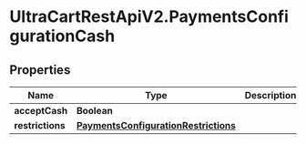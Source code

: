 # UltraCartRestApiV2.PaymentsConfigurationCash

## Properties
Name | Type | Description | Notes
------------ | ------------- | ------------- | -------------
**acceptCash** | **Boolean** |  | [optional] 
**restrictions** | [**PaymentsConfigurationRestrictions**](PaymentsConfigurationRestrictions.md) |  | [optional] 


